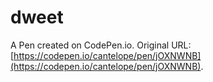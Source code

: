 # dweet

A Pen created on CodePen.io. Original URL: [https://codepen.io/cantelope/pen/jOXNWNB](https://codepen.io/cantelope/pen/jOXNWNB).

